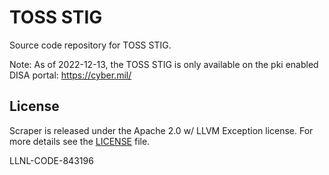 # TOSS STIG

Source code repository for TOSS STIG.

Note: As of 2022-12-13, the TOSS STIG is only available on the pki enabled DISA portal: <https://cyber.mil/>

## License

Scraper is released under the Apache 2.0 w/ LLVM Exception license. For more details see the [LICENSE](/LICENSE) file.

LLNL-CODE-843196
